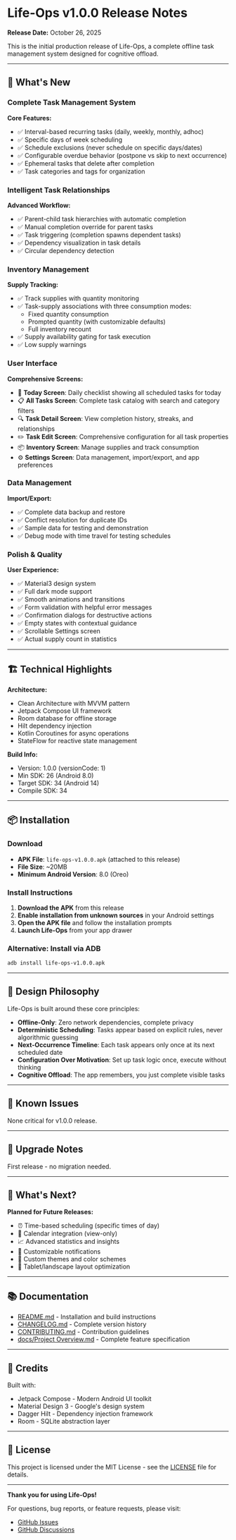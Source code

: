 # Life-Ops v1.0.0 Release Notes

**Release Date:** October 26, 2025

This is the initial production release of Life-Ops, a complete offline task management system designed for cognitive offload.

---

## 🎉 What's New

### Complete Task Management System

**Core Features:**
- ✅ Interval-based recurring tasks (daily, weekly, monthly, adhoc)
- ✅ Specific days of week scheduling
- ✅ Schedule exclusions (never schedule on specific days/dates)
- ✅ Configurable overdue behavior (postpone vs skip to next occurrence)
- ✅ Ephemeral tasks that delete after completion
- ✅ Task categories and tags for organization

### Intelligent Task Relationships

**Advanced Workflow:**
- ✅ Parent-child task hierarchies with automatic completion
- ✅ Manual completion override for parent tasks
- ✅ Task triggering (completion spawns dependent tasks)
- ✅ Dependency visualization in task details
- ✅ Circular dependency detection

### Inventory Management

**Supply Tracking:**
- ✅ Track supplies with quantity monitoring
- ✅ Task-supply associations with three consumption modes:
  - Fixed quantity consumption
  - Prompted quantity (with customizable defaults)
  - Full inventory recount
- ✅ Supply availability gating for task execution
- ✅ Low supply warnings

### User Interface

**Comprehensive Screens:**
- 📱 **Today Screen**: Daily checklist showing all scheduled tasks for today
- 📋 **All Tasks Screen**: Complete task catalog with search and category filters
- 🔍 **Task Detail Screen**: View completion history, streaks, and relationships
- ✏️ **Task Edit Screen**: Comprehensive configuration for all task properties
- 📦 **Inventory Screen**: Manage supplies and track consumption
- ⚙️ **Settings Screen**: Data management, import/export, and app preferences

### Data Management

**Import/Export:**
- ✅ Complete data backup and restore
- ✅ Conflict resolution for duplicate IDs
- ✅ Sample data for testing and demonstration
- ✅ Debug mode with time travel for testing schedules

### Polish & Quality

**User Experience:**
- ✅ Material3 design system
- ✅ Full dark mode support
- ✅ Smooth animations and transitions
- ✅ Form validation with helpful error messages
- ✅ Confirmation dialogs for destructive actions
- ✅ Empty states with contextual guidance
- ✅ Scrollable Settings screen
- ✅ Actual supply count in statistics

---

## 🏗️ Technical Highlights

**Architecture:**
- Clean Architecture with MVVM pattern
- Jetpack Compose UI framework
- Room database for offline storage
- Hilt dependency injection
- Kotlin Coroutines for async operations
- StateFlow for reactive state management

**Build Info:**
- Version: 1.0.0 (versionCode: 1)
- Min SDK: 26 (Android 8.0)
- Target SDK: 34 (Android 14)
- Compile SDK: 34

---

## 📦 Installation

### Download
- **APK File**: `life-ops-v1.0.0.apk` (attached to this release)
- **File Size**: ~20MB
- **Minimum Android Version**: 8.0 (Oreo)

### Install Instructions

1. **Download the APK** from this release
2. **Enable installation from unknown sources** in your Android settings
3. **Open the APK file** and follow the installation prompts
4. **Launch Life-Ops** from your app drawer

### Alternative: Install via ADB

```bash
adb install life-ops-v1.0.0.apk
```

---

## 🎯 Design Philosophy

Life-Ops is built around these core principles:

- **Offline-Only**: Zero network dependencies, complete privacy
- **Deterministic Scheduling**: Tasks appear based on explicit rules, never algorithmic guessing
- **Next-Occurrence Timeline**: Each task appears only once at its next scheduled date
- **Configuration Over Motivation**: Set up task logic once, execute without thinking
- **Cognitive Offload**: The app remembers, you just complete visible tasks

---

## 🐛 Known Issues

None critical for v1.0.0 release.

---

## 🔄 Upgrade Notes

First release - no migration needed.

---

## 🚀 What's Next?

**Planned for Future Releases:**
- ⏰ Time-based scheduling (specific times of day)
- 📅 Calendar integration (view-only)
- 📈 Advanced statistics and insights
- 🔔 Customizable notifications
- 🎨 Custom themes and color schemes
- 📱 Tablet/landscape layout optimization

---

## 📚 Documentation

- [README.md](../README.md) - Installation and build instructions
- [CHANGELOG.md](../CHANGELOG.md) - Complete version history
- [CONTRIBUTING.md](../CONTRIBUTING.md) - Contribution guidelines
- [docs/Project Overview.md](../docs/Project%20Overview.md) - Complete feature specification

---

## 🙏 Credits

Built with:
- Jetpack Compose - Modern Android UI toolkit
- Material Design 3 - Google's design system
- Dagger Hilt - Dependency injection framework
- Room - SQLite abstraction layer

---

## 📝 License

This project is licensed under the MIT License - see the [LICENSE](../LICENSE) file for details.

---

**Thank you for using Life-Ops!** 

For questions, bug reports, or feature requests, please visit:
- [GitHub Issues](https://github.com/LukeBrummett/Life-Ops/issues)
- [GitHub Discussions](https://github.com/LukeBrummett/Life-Ops/discussions)
